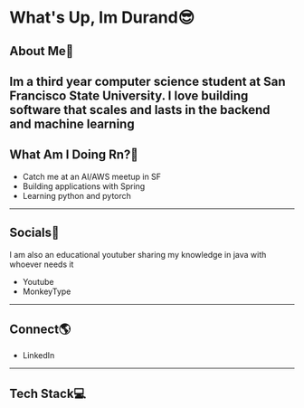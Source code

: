 # What's Up, Im Durand😎
## About Me👀
Im a third year computer science student at San Francisco State University.
I love building software that scales and lasts in the backend and machine learning
---
## What Am I Doing Rn?🧐
- Catch me at an AI/AWS meetup in SF
- Building applications with Spring
- Learning python and pytorch
---
## Socials📲
I am also an educational youtuber sharing my knowledge in java with whoever needs it

- Yout[](https://www.youtube.com/channel/UCwWGIjP6iXmBooKbvypcYnw)ube
- Monkey[](https://monkeytype.com/profile/daebetypin)Type
---
## Connect🌎
- Linked[](https://www.linkedin.com/in/durand-dyer-branch-35aa86294/)In
---
## Tech Stack💻
